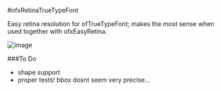 #ofxRetinaTrueTypeFont


Easy retina resolution for ofTrueTypeFont; makes the most sense when used together with ofxEasyRetina.

![image](http://farm9.staticflickr.com/8191/8436454940_c99d201f50_c.jpg)

###To Do


- shape support
- proper tests! bbox dosnt seem very precise...


